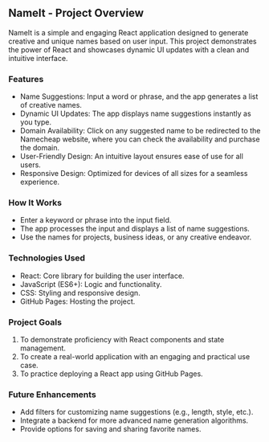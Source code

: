 ## NameIt - Project Overview
NameIt is a simple and engaging React application designed to generate creative and unique names based on user input. This project demonstrates the power of React and showcases dynamic UI updates with a clean and intuitive interface.

### Features
- Name Suggestions: Input a word or phrase, and the app generates a list of creative names.
- Dynamic UI Updates: The app displays name suggestions instantly as you type.
- Domain Availability: Click on any suggested name to be redirected to the Namecheap website, where you can check the availability and purchase the domain.
- User-Friendly Design: An intuitive layout ensures ease of use for all users.
- Responsive Design: Optimized for devices of all sizes for a seamless experience.

### How It Works
- Enter a keyword or phrase into the input field.
- The app processes the input and displays a list of name suggestions.
- Use the names for projects, business ideas, or any creative endeavor.

### Technologies Used
- React: Core library for building the user interface.
- JavaScript (ES6+): Logic and functionality.
- CSS: Styling and responsive design.
- GitHub Pages: Hosting the project.

### Project Goals
1. To demonstrate proficiency with React components and state management.
2. To create a real-world application with an engaging and practical use case.
3. To practice deploying a React app using GitHub Pages.

### Future Enhancements
- Add filters for customizing name suggestions (e.g., length, style, etc.).
- Integrate a backend for more advanced name generation algorithms.
- Provide options for saving and sharing favorite names.
